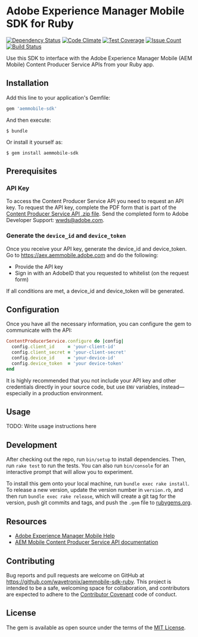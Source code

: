 # Adobe Experience Manager Mobile SDK for Ruby

[![Dependency Status](https://gemnasium.com/wavetronix/aemmobile-sdk-ruby.svg)](https://gemnasium.com/wavetronix/aemmobile-sdk-ruby) [![Code Climate](https://codeclimate.com/github/wavetronix/aemmobile-sdk-ruby/badges/gpa.svg)](https://codeclimate.com/github/wavetronix/aemmobile-sdk-ruby) [![Test Coverage](https://codeclimate.com/github/wavetronix/aemmobile-sdk-ruby/badges/coverage.svg)](https://codeclimate.com/github/wavetronix/aemmobile-sdk-ruby/coverage) [![Issue Count](https://codeclimate.com/github/wavetronix/aemmobile-sdk-ruby/badges/issue_count.svg)](https://codeclimate.com/github/wavetronix/aemmobile-sdk-ruby) [![Build Status](https://travis-ci.org/wavetronix/aemmobile-sdk-ruby.svg?branch=master)](https://travis-ci.org/wavetronix/aemmobile-sdk-ruby)

Use this SDK to interface with the Adobe Experience Manager Mobile (AEM Mobile) Content Producer Service APIs from your Ruby app.

## Installation

Add this line to your application's Gemfile:

```ruby
gem 'aemmobile-sdk'
```

And then execute:

    $ bundle

Or install it yourself as:

    $ gem install aemmobile-sdk

## Prerequisites

### API Key

To access the Content Producer Service API you need to request an API key. To request the API key, complete the PDF form that is part of the [Content Producer Service API .zip file][api-zip]. Send the completed form to Adobe Developer Support: [wwds@adobe.com](mailto:wwds@adobe.com).

[api-zip]: https://helpx.adobe.com/content/help/en/digital-publishing-solution/help/integrating-dps/_jcr_content/main-pars/download_1/file.res/20160222-Adobe%20Experience%20Manager%20Mobile%20Content%20Producer%20Service%20API.zip "20160222-Adobe Experience Manager Mobile Content Producer Service API.zip"

### Generate the `device_id` and `device_token`

Once you receive your API key, generate the device_id and device_token. Go to https://aex.aemmobile.adobe.com and do the following:

- Provide the API key
- Sign in with an AdobeID that you requested to whitelist (on the request form)

If all conditions are met, a device_id and device_token will be generated.

## Configuration

Once you have all the necessary information, you can configure the gem to communicate with the API:

``` ruby
ContentProducerService.configure do |config|
  config.client_id     = 'your-client-id'
  config.client_secret = 'your-client-secret'
  config.device_id     = 'your-device-id'
  config.device_token  = 'your device-token'
end
```

It is highly recommended that you not include your API key and other credentials directly in your source code, but use `ENV` variables, instead—especially in a production environment.

## Usage

TODO: Write usage instructions here

## Development

After checking out the repo, run `bin/setup` to install dependencies. Then, run `rake test` to run the tests. You can also run `bin/console` for an interactive prompt that will allow you to experiment.

To install this gem onto your local machine, run `bundle exec rake install`. To release a new version, update the version number in `version.rb`, and then run `bundle exec rake release`, which will create a git tag for the version, push git commits and tags, and push the `.gem` file to [rubygems.org](https://rubygems.org).

## Resources

- [Adobe Experience Manager Mobile Help](https://helpx.adobe.com/digital-publishing-solution/topics.html)
- [AEM Mobile Content Producer Service API documentation](http://wavetronix.github.io/aemmobile-sdk-ruby/api-docs)

## Contributing

Bug reports and pull requests are welcome on GitHub at https://github.com/wavetronix/aemmobile-sdk-ruby. This project is intended to be a safe, welcoming space for collaboration, and contributors are expected to adhere to the [Contributor Covenant](contributor-covenant.org) code of conduct.

## License

The gem is available as open source under the terms of the [MIT License](http://opensource.org/licenses/MIT).
